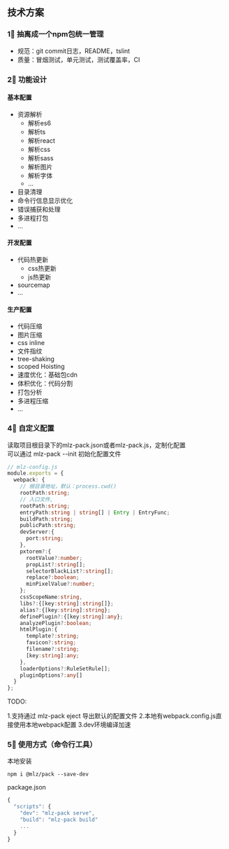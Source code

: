 ## 技术方案
### 1⃣️ 抽离成一个npm包统一管理
- 规范：git commit日志，README，tslint
- 质量：冒烟测试，单元测试，测试覆盖率，CI
### 2⃣️ 功能设计
#### 基本配置 
- 资源解析
  - 解析es6
  - 解析ts
  - 解析react
  - 解析css
  - 解析sass
  - 解析图片
  - 解析字体
  - ...
- 目录清理
- 命令行信息显示优化
- 错误捕获和处理
- 多进程打包
- ...
#### 开发配置 
- 代码热更新
  - css热更新
  - js热更新
- sourcemap
- ...
#### 生产配置 
- 代码压缩
- 图片压缩
- css inline
- 文件指纹
- tree-shaking
- scoped Hoisting
- 速度优化：基础包cdn
- 体积优化：代码分割
- 打包分析
- 多进程压缩
- ...
### 4⃣️ 自定义配置
读取项目根目录下的mlz-pack.json或者mlz-pack.js，定制化配置  
可以通过 mlz-pack --init 初始化配置文件
```ts
// mlz-config.js
module.exports = {
  webpack: {
    // 根目录地址，默认：process.cwd()
    rootPath:string;
    // 入口文件,
    rootPath:string;
    entryPath:string | string[] | Entry | EntryFunc;
    buildPath:string;
    publicPath:string;
    devServer:{
      port:string;
    },
    pxtorem?:{
      rootValue?:number;
      propList?:string[];
      selectorBlackList?:string[];
      replace?:boolean;
      minPixelValue?:number;
    };
    cssScopeName:string,
    libs?:{[key:string]:string[]};
    alias?:{[key:string]:string};
    definePlugin?:{[key:string]:any};
    analyzePlugin?:boolean;
    htmlPlugin:{
      template?:string;
      favicon?:string;
      filename?:string;
      [key:string]:any;
    },
    loaderOptions?:RuleSetRule[];
    pluginOptions?:any[]
  }
};
```
TODO:

1.支持通过 mlz-pack eject 导出默认的配置文件
2.本地有webpack.config.js直接使用本地webpack配置
3.dev环境编译加速

### 5⃣️ 使用方式（命令行工具）
本地安装
```
npm i @mlz/pack --save-dev
```
package.json
```js
{
  "scripts": {
    "dev": "mlz-pack serve",
    "build": "mlz-pack build"
    ...
  }
}
```

